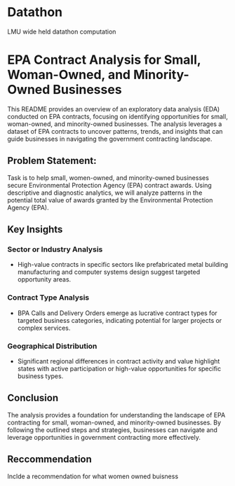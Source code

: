 # Datathon
LMU wide held datathon computation


# EPA Contract Analysis for Small, Woman-Owned, and Minority-Owned Businesses

This README provides an overview of an exploratory data analysis (EDA) conducted on EPA contracts, focusing on identifying opportunities for small, woman-owned, and minority-owned businesses. The analysis leverages a dataset of EPA contracts to uncover patterns, trends, and insights that can guide businesses in navigating the government contracting landscape.
## Problem Statement: 
Task is to help small, women-owned, and minority-owned businesses secure Environmental Protection Agency (EPA) contract awards.
Using descriptive and diagnostic analytics, we will analyze patterns in the potential total value of awards granted by the Environmental Protection Agency (EPA).

## Key Insights

### Sector or Industry Analysis
- High-value contracts in specific sectors like prefabricated metal building manufacturing and computer systems design suggest targeted opportunity areas.

### Contract Type Analysis
- BPA Calls and Delivery Orders emerge as lucrative contract types for targeted business categories, indicating potential for larger projects or complex services.

### Geographical Distribution
- Significant regional differences in contract activity and value highlight states with active participation or high-value opportunities for specific business types.

## Conclusion
The analysis provides a foundation for understanding the landscape of EPA contracting for small, woman-owned, and minority-owned businesses. By following the outlined steps and strategies, businesses can navigate and leverage opportunities in government contracting more effectively.

## Reccommendation
Inclde a recommendation for what women owned buisness
